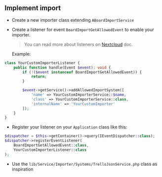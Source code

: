 ## Implement import

* Create a new importer class extending `ABoardImportService`
* Create a listener for event `BoardImportGetAllowedEvent` to enable your importer.
  > You can read more about listeners on [Nextcloud](https://docs.nextcloud.com/server/latest/developer_manual/basics/events.html?highlight=event#writing-a-listener) doc.

  Example:

```php
class YourCustomImporterListener {
    public function handle(Event $event): void {
        if (!($event instanceof BoardImportGetAllowedEvent)) {
            return;
        }

        $event->getService()->addAllowedImportSystem([
            'name' => YourCustomImporterService::$name,
            'class' => YourCustomImporterService::class,
            'internalName' => 'YourCustomImporter'
        ]);
    }
}
```
  * Register your listener on your `Application` class like this:
```php
$dispatcher = $this->getContainer()->query(IEventDispatcher::class);
$dispatcher->registerEventListener(
    BoardImportGetAllowedEvent::class,
    YourCustomImporterListener::class
);
```
* Use the `lib/Service/Importer/Systems/TrelloJsonService.php` class as inspiration